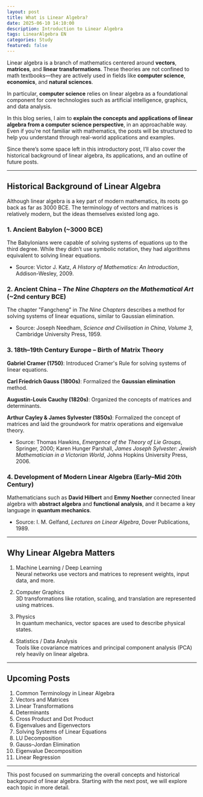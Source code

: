 ```yaml
---
layout: post
title: What is Linear Algebra?
date: 2025-06-10 14:10:00
description: Introduction to Linear Algebra
tags: LinearAlgebra EN
categories: Study
featured: false
---
```


Linear algebra is a branch of mathematics centered around **vectors**, **matrices**, and **linear transformations**. These theories are not confined to math textbooks—they are actively used in fields like **computer science**, **economics**, and **natural sciences**.

In particular, **computer science** relies on linear algebra as a foundational component for core technologies such as artificial intelligence, graphics, and data analysis.

In this blog series, I aim to **explain the concepts and applications of linear algebra from a computer science perspective**, in an approachable way. Even if you're not familiar with mathematics, the posts will be structured to help you understand through real-world applications and examples.

Since there’s some space left in this introductory post, I’ll also cover the historical background of linear algebra, its applications, and an outline of future posts.

---

## Historical Background of Linear Algebra

Although linear algebra is a key part of modern mathematics, its roots go back as far as 3000 BCE. The terminology of vectors and matrices is relatively modern, but the ideas themselves existed long ago.

### 1. Ancient Babylon (~3000 BCE)

The Babylonians were capable of solving systems of equations up to the third degree. While they didn’t use symbolic notation, they had algorithms equivalent to solving linear equations.

- Source: Victor J. Katz, _A History of Mathematics: An Introduction_, Addison-Wesley, 2009.

### 2. Ancient China – _The Nine Chapters on the Mathematical Art_ (~2nd century BCE)

The chapter "Fangcheng" in _The Nine Chapters_ describes a method for solving systems of linear equations, similar to Gaussian elimination.

- Source: Joseph Needham, _Science and Civilisation in China, Volume 3_, Cambridge University Press, 1959.

### 3. 18th–19th Century Europe – Birth of Matrix Theory

**Gabriel Cramer (1750)**: Introduced Cramer's Rule for solving systems of linear equations.

**Carl Friedrich Gauss (1800s)**: Formalized the **Gaussian elimination** method.

**Augustin-Louis Cauchy (1820s)**: Organized the concepts of matrices and determinants.

**Arthur Cayley & James Sylvester (1850s)**: Formalized the concept of matrices and laid the groundwork for matrix operations and eigenvalue theory.

- Source: Thomas Hawkins, _Emergence of the Theory of Lie Groups_, Springer, 2000; Karen Hunger Parshall, _James Joseph Sylvester: Jewish Mathematician in a Victorian World_, Johns Hopkins University Press, 2006.

### 4. Development of Modern Linear Algebra (Early–Mid 20th Century)

Mathematicians such as **David Hilbert** and **Emmy Noether** connected linear algebra with **abstract algebra** and **functional analysis**, and it became a key language in **quantum mechanics**.

- Source: I. M. Gelfand, _Lectures on Linear Algebra_, Dover Publications, 1989.

---

## Why Linear Algebra Matters

1. Machine Learning / Deep Learning  
   Neural networks use vectors and matrices to represent weights, input data, and more.

2. Computer Graphics  
   3D transformations like rotation, scaling, and translation are represented using matrices.

3. Physics  
   In quantum mechanics, vector spaces are used to describe physical states.

4. Statistics / Data Analysis  
   Tools like covariance matrices and principal component analysis (PCA) rely heavily on linear algebra.

---

## Upcoming Posts

1. Common Terminology in Linear Algebra
2. Vectors and Matrices
3. Linear Transformations
4. Determinants
5. Cross Product and Dot Product
6. Eigenvalues and Eigenvectors
7. Solving Systems of Linear Equations
8. LU Decomposition
9. Gauss–Jordan Elimination
10. Eigenvalue Decomposition
11. Linear Regression

---

This post focused on summarizing the overall concepts and historical background of linear algebra. Starting with the next post, we will explore each topic in more detail.
